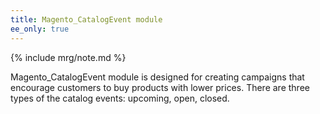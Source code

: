 ```yaml
---
title: Magento_CatalogEvent module
ee_only: true
---
```


{% include mrg/note.md %}

Magento_CatalogEvent module is designed for creating campaigns that encourage customers to buy products with lower prices.
There are three types of the catalog events: upcoming, open, closed.

